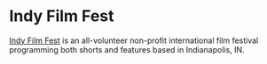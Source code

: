 # Indy Film Fest

[Indy Film Fest](https://indyfilmfest.org/) is an all-volunteer non-profit international film festival programming both shorts and features based in Indianapolis, IN.
